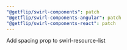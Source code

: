 ```yaml
---
"@getflip/swirl-components": patch
"@getflip/swirl-components-angular": patch
"@getflip/swirl-components-react": patch
---
```


Add spacing prop to swirl-resource-list

